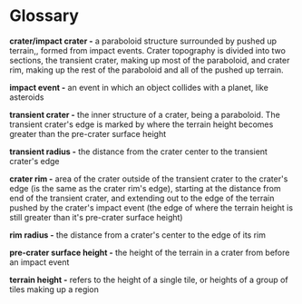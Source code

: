 # Glossary

**crater/impact crater -** a paraboloid structure surrounded by pushed up terrain,, formed from impact events. Crater topography is divided into two sections, the transient crater, making up most of the paraboloid, and crater rim, making up the rest of the paraboloid and all of the pushed up terrain.

**impact event -** an event in which an object collides with a planet, like asteroids

**transient crater -** the inner structure of a crater, being a paraboloid. The transient crater's edge is marked by where the terrain height becomes greater than the pre-crater surface height

**transient radius -** the distance from the crater center to the transient crater's edge

**crater rim -** area of the crater outside of the transient crater to the crater's edge (is the same as the crater rim's edge), starting at the distance from end of the transient crater, and extending out to the edge of the terrain pushed by the crater's impact event (the edge of where the terrain height is still greater than it's pre-crater surface height)

**rim radius -** the distance from a crater's center to the edge of its rim

**pre-crater surface height -** the height of the terrain in a crater from before an impact event

**terrain height -** refers to the height of a single tile, or heights of a group of tiles making up a region